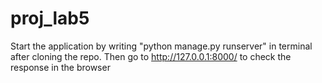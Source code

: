 # proj_lab5
Start the application by writing "python manage.py runserver" in terminal after cloning the repo. 
Then go to http://127.0.0.1:8000/ to check the response in the browser
